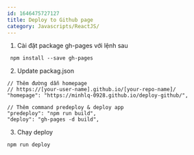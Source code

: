 ```yaml
---
id: 1646475727127
title: Deploy to Github page
category: Javascripts/ReactJS/
---
```


1. Cài đặt package gh-pages với lệnh sau

```
 npm install --save gh-pages
```
2. Update packag.json

```
// Thêm đường dẫn homepage
// https://[your-user-name].github.io/[your-repo-name]/
"homepage": "https://minhlq-0928.github.io/deploy-github/",

// Thêm command predeploy & deploy app
"predeploy": "npm run build",
"deploy": "gh-pages -d build",
```
3. Chạy deploy

```
npm run deploy
```
